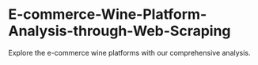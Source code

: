 # E-commerce-Wine-Platform-Analysis-through-Web-Scraping
Explore the e-commerce wine platforms with our comprehensive analysis.
